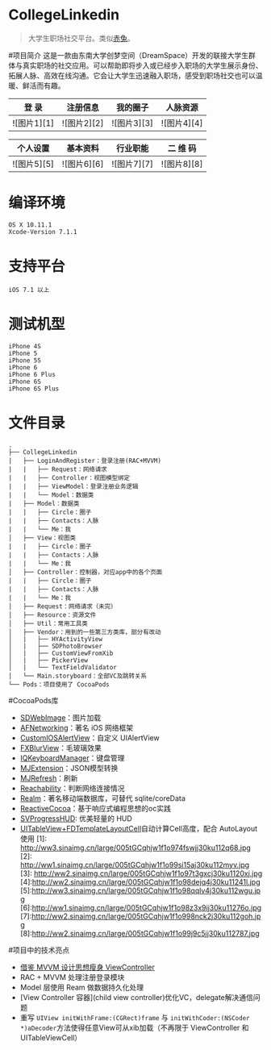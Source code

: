 # CollegeLinkedin

> 大学生职场社交平台。类似[赤兔](http://www.chitu.com/)。

#项目简介
这是一款由东南大学创梦空间（DreamSpace）开发的联接大学生群体与真实职场的社交应用。可以帮助即将步入或已经步入职场的大学生展示身份、拓展人脉、高效在线沟通。它会让大学生迅速融入职场，感受到职场社交也可以温暖、鲜活而有趣。

登 录|注册信息|我的圈子|人脉资源
------------ | ------------- | ------------| ------------
![图片1][1]|![图片2][2]|![图片3][3]|![图片4][4]

个人设置|基本资料|行业职能|二 维 码
------------ | ------------- | ------------| ------------
![图片5][5]|![图片6][6]|![图片7][7]|![图片8][8]

# 编译环境
    OS X 10.11.1
    Xcode-Version 7.1.1
# 支持平台
	iOS 7.1 以上
# 测试机型
	iPhone 4S
	iPhone 5
	iPhone 5S
	iPhone 6
	iPhone 6 Plus
	iPhone 6S
	iPhone 6S Plus

# 文件目录
    .
    ├── CollegeLinkedin
    |   ├── LoginAndRegister：登录注册(RAC+MVVM)
    |   |   ├── Request：网络请求
    |   |   ├── Controller：视图模型绑定 
    |   |   ├── ViewModel：登录注册业务逻辑
    |   |   └── Model：数据类 
    |   ├── Model：数据类
    |   |   ├── Circle：圈子
    |   |   ├── Contacts：人脉
    |   |   └── Me：我
    │   ├── View：视图类
    |   |   ├── Circle：圈子
    |   |   ├── Contacts：人脉
    |   |   └── Me：我
    │   ├── Controller：控制器，对应app中的各个页面
    |   |   ├── Circle：圈子
    |   |   ├── Contacts：人脉
    |   |   └── Me：我
    │   ├── Request：网络请求（未完）
    │   ├── Resource：资源文件
    │   ├── Util：常用工具类
    │   ├── Vendor：用到的一些第三方类库，部分有改动
    │   |   ├── HYActivityView
    │   |   ├── SDPhotoBrowser
    │   |   ├── CustomViewFromXib
    │   |   ├── PickerView
    │   |   └── TextFieldValidator
    │   └── Main.storyboard：全部VC及跳转关系
    └── Pods：项目使用了 CocoaPods

#CocoaPods库
 - [SDWebImage](https://github.com/rs/SDWebImage)：图片加载
 - [AFNetworking](https://github.com/AFNetworking/AFNetworking)：著名 iOS 网络框架
 - [CustomIOSAlertView](https://github.com/wimagguc/ios-custom-alertview)：自定义 UIAlertView
 - [FXBlurView](https://github.com/nicklockwood/FXBlurView)：毛玻璃效果
 - [IQKeyboardManager](https://github.com/hackiftekhar/IQKeyboardManager)：键盘管理
 - [MJExtension](https://github.com/CoderMJLee/MJExtension)：JSON模型转换
 - [MJRefresh](https://github.com/CoderMJLee/MJRefresh)：刷新
 - [Reachability](https://github.com/tonymillion/Reachability)：判断网络连接情况
 - [Realm](https://realm.io/)：著名移动端数据库，可替代 sqlite/coreData
 - [ReactiveCocoa](https://github.com/ReactiveCocoa/ReactiveCocoa)：基于响应式编程思想的oc实践
 - [SVProgressHUD](https://github.com/SVProgressHUD/SVProgressHUD): 优美轻量的 HUD 
 - [UITableView+FDTemplateLayoutCell](https://github.com/forkingdog/UITableView-FDTemplateLayoutCell)自动计算Cell高度，配合 AutoLayout 使用
  [1]: http://ww3.sinaimg.cn/large/005tGCqhjw1f1o974fswjj30ku112q68.jpg
  [2]: http://ww1.sinaimg.cn/large/005tGCqhjw1f1o99si15aj30ku112myv.jpg
  [3]: http://ww2.sinaimg.cn/large/005tGCqhjw1f1o97t3gxcj30ku1120xj.jpg
  [4]:http://ww2.sinaimg.cn/large/005tGCqhjw1f1o98dejq4j30ku11241l.jpg
  [5]:http://ww3.sinaimg.cn/large/005tGCqhjw1f1o98qqlv4j30ku112wgu.jpg
  [6]:http://ww1.sinaimg.cn/large/005tGCqhjw1f1o98z3x9ij30ku11276o.jpg
  [7]:http://ww2.sinaimg.cn/large/005tGCqhjw1f1o998nck2j30ku112goh.jpg
  [8]:http://ww2.sinaimg.cn/large/005tGCqhjw1f1o99j9c5jj30ku112787.jpg

#项目中的技术亮点

- [借鉴 MVVM 设计思想瘦身 ViewController](http://zltunes.com/ios-jia-gou-pian-yi/)
- RAC + MVVM 处理注册登录模块
- Model 层使用 Ream 做数据持久化处理
- [View Controller 容器](child view controller)优化VC，delegate解决通信问题
- 重写 ```UIView initWithFrame:(CGRect)frame``` 与 ```initWithCoder:(NSCoder *)aDecoder```方法使得任意View可从xib加载（不再限于 ViewController 和 UITableViewCell）
